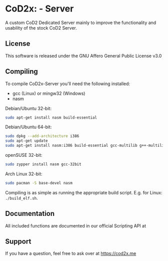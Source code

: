 # CoD2x: - Server
A custom CoD2 Dedicated Server mainly to improve the functionality and usability of the stock CoD2 Server.

## License
This software is released under the GNU Affero General Public License v3.0

## Compiling
To compile CoD2x-Server you'll need the following installed:
* gcc (Linux) or mingw32 (Windows)
* nasm

Debian/Ubuntu 32-bit:
```bash
sudo apt-get install nasm build-essential
```

Debian/Ubuntu 64-bit:
```bash
sudo dpkg --add-architecture i386
sudo apt-get update
sudo apt-get install nasm:i386 build-essential gcc-multilib g++-multilib
```

openSUSE 32-bit:
```bash
sudo zypper install nasm gcc-32bit
```

Arch Linux 32-bit:
```bash
sudo pacman -S base-devel nasm
```

Compiling is as simple as running the appropriate build script. E.g. for Linux: `./build_elf.sh`.

## Documentation
All included functions are documented in our official Scripting API at 

## Support
If you have a question, feel free to ask over at https://cod2x.me
